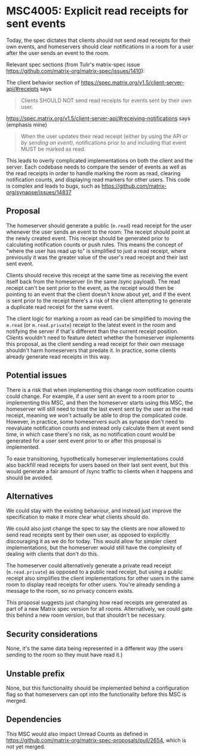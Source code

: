# MSC4005: Explicit read receipts for sent events

Today, the spec dictates that clients should not send read receipts for their own events, and
homeservers should clear notifications in a room for a user after the user sends an event to the
room. 

Relevant spec sections (from Tulir's matrix-spec issue
https://github.com/matrix-org/matrix-spec/issues/1410):

The client behavior section of https://spec.matrix.org/v1.5/client-server-api/#receipts says

> Clients SHOULD NOT send read receipts for events sent by their own user.

https://spec.matrix.org/v1.5/client-server-api/#receiving-notifications says (emphasis mine)

> When the user updates their read receipt (either by using the API *or by sending an event)*,
> notifications prior to and including that event MUST be marked as read.

This leads to overly complicated implementations on both the client and the server. Each codebase
needs to compare the sender of events as well as the read receipts in order to handle marking the
room as read, clearing notification counts, and displaying read markers for other users. This code
is complex and leads to bugs, such as https://github.com/matrix-org/synapse/issues/14837

## Proposal

The homeserver should generate a public (`m.read`) read receipt for the user whenever the user
sends an event to the room. The receipt should point at the newly created event. This receipt should
be generated prior to calculating notification counts or push rules. This means the concept of
"where the user has read up to" is simplified to just a read receipt, where previously it was the
greater value of the user's read receipt and their last sent event.

Clients should receive this receipt at the same time as receiving the event itself back from the
homeserver (in the same /sync payload). The read receipt can't be sent prior to the event, as the
receipt would then be pointing to an event that the client doesn't know about yet, and if the event
is sent prior to the receipt there's a risk of the client attempting to generate a duplicate read
receipt for the same event.

The client logic for marking a room as read can be simplified to moving the `m.read` (or `m.read.private`) receipt to the latest
event in the room and notifying the server if that's different than the current receipt position.
Clients wouldn't need to feature detect whether the homeserver implements this proposal, as the
client sending a read receipt for their own message shouldn't harm homeservers that predate it. In
practice, some clients already generate read receipts in this way.

## Potential issues

There is a risk that when implementing this change room notification counts could change. For example,
if a user sent an event to a room prior to implementing this MSC, and then the homeserver starts using
this MSC, the homeserver will still need to treat the last event sent by the user as the read receipt,
meaning we won't actually be able to drop the complicated code. However, in practice, some homeservers
such as synapse don't need to reevaluate notification counts and instead only calculate them at event
send time, in which case there's no risk, as no notification count would be generated for a user sent
event prior to or after this proposal is implemented.

To ease transitioning, hypothetically homeserver implementations could also backfill read receipts for
users based on their last sent event, but this would generate a fair amount of /sync traffic to
clients when it happens and should be avoided.

## Alternatives

We could stay with the existing behaviour, and instead just improve the specification to make it more
clear what clients should do.

We could also just change the spec to say the clients are now allowed to send read receipts sent by their
own user, as opposed to explicitly discouraging it as we do for today. This would allow for simpler
client implementations, but the homeserver would still have the complexity of dealing with clients that
don't do this.

The homeserver could alternatively generate a private read receipt (`m.read.private`) as opposed to a
public read receipt, but using a public receipt also simplifies the client implementations for other
users in the same room to display read receipts for other users. You're already sending a message to
the room, so no privacy concern exists.

This proposal suggests just changing how read receipts are generated as part of a new Matrix spec version
for all rooms. Alternatively, we could gate this behind a new room version, but that shouldn't be necessary.

## Security considerations

None, it's the same data being represented in a different way (the users sending to the room so they must
have read it.)

## Unstable prefix

None, but this functionality should be implemented behind a configuration flag so that homeservers can opt
into the functionality before this MSC is merged.

## Dependencies

This MSC would also impact Unread Counts as defined in
https://github.com/matrix-org/matrix-spec-proposals/pull/2654, which is not yet merged.
